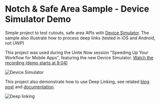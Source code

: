 # Notch & Safe Area Sample - Device Simulator Demo
 Simple project to test cutouts, safe area APIs with [Device Simulator](https://docs.unity3d.com/Packages/com.unity.device-simulator@latest).
 The sample also illustrate how to process deep links (tested in iOS and Android, not UWP)
 
This project was used during the Unite Now session "Speeding Up Your Workflow for Mobile Apps", featuring  the new Device Simulator.
[Watch the recording (demo starts at 8;04)](https://youtu.be/7wVhQfdO-pc?t=484)


![Device Simulator](./DeviceSimulatorRoadMap2020Q1.gif)

This project also demonstrate how to use Deep Linking, see related [blog post](https://blogs.unity3d.com/2020/07/16/add-deep-links-to-your-unity-mobile-apps-for-better-user-experience) and [documentation](https://docs.unity3d.com/2019.3/Documentation/Manual/enabling-deep-linking.html).

![Deep linking](./deeplinkSlow.gif)
